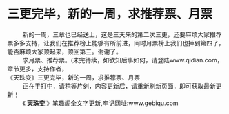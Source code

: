 <h1>三更完毕，新的一周，求推荐票、月票</h1>
<div id="content">&nbsp&nbsp&nbsp&nbsp&nbsp&nbsp&nbsp&nbsp
 新的一周，三章也已经送上，这是三天来的第二次三更，还要麻烦大家推荐票多多支持，让我们在推荐榜上能够有所前进，同时月票榜上我们也掉到第四了，能否麻烦大家顶起来，顶回第三。谢谢了。
 <br/>&nbsp&nbsp&nbsp&nbsp&nbsp&nbsp&nbsp&nbsp
 求月票、推荐票。(未完待续，如欲知后事如何，请登陆www.qidian.com，章节更多，支持作者，
 <br/>
 《天珠变》三更完毕，新的一周，求推荐票、月票
 <br/>&nbsp&nbsp&nbsp&nbsp&nbsp&nbsp&nbsp&nbsp
 正在手打中，请稍等片刻，内容更新后，请重新刷新页面，即可获取最新更新！
 <br/>&nbsp&nbsp&nbsp&nbsp&nbsp&nbsp&nbsp&nbsp
 《
 <b>
  天珠变
 </b>
 》笔趣阁全文字更新,牢记网址:www.gebiqu.com
 <br/>&nbsp&nbsp&nbsp&nbsp&nbsp&nbsp&nbsp&nbsp
 <br/>
</div>
